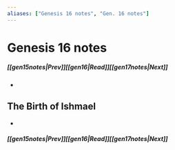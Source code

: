 ```yaml
---
aliases: ["Genesis 16 notes", "Gen. 16 notes"]
---
```

# Genesis 16 notes
##### <span class=arrow-left></span>[[gen15notes|Prev]]<span class=navigation-separator></span>[[gen16|Read]]<span class=navigation-separator></span>[[gen17notes|Next]]<span class=arrow-right></span>
- 
## The Birth of Ishmael
- 
##### <span class=arrow-left></span>[[gen15notes|Prev]]<span class=navigation-separator></span>[[gen16|Read]]<span class=navigation-separator></span>[[gen17notes|Next]]<span class=arrow-right></span>